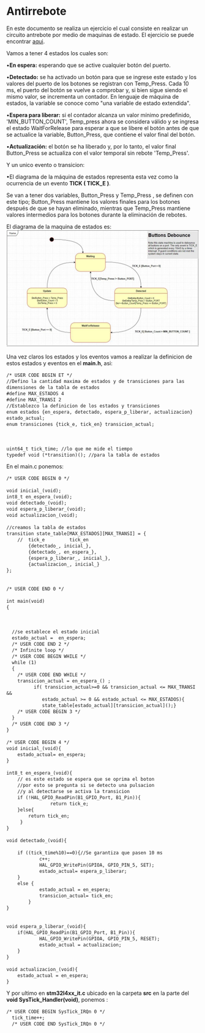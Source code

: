 # Antirrebote
En este documento se realiza un ejercicio el cual consiste en realizar un circuito antrebote por medio de maquinas de estado.
El ejercicio se puede encontrar [aqui](https://www.eeweb.com/profile/tommyg/articles/debouncing-push-buttons-using-a-state-machine-approach).

Vamos a tener 4 estados los cuales son:

•**En espera:** esperando que se active cualquier botón del puerto.

•**Detectado:** se ha activado un botón para que se ingrese este estado y los valores del puerto de los botones se registran con Temp_Press. Cada 10 ms, el puerto del botón se vuelve a comprobar y, si bien sigue siendo el mismo valor, se incrementa un contador. En lenguaje de máquina de estados, la variable se conoce como "una variable de estado extendida".

•**Espera para liberar:** si el contador alcanza un valor mínimo predefinido, 'MIN_BUTTON_COUNT', Temp_press ahora se considera válido y se ingresa el estado WaitForRelease para esperar a que se libere el botón antes de que se actualice la variable, Button_Press, que contiene el valor final del botón.

•**Actualización:** el botón se ha liberado y, por lo tanto, el valor final Button_Press se actualiza con el valor temporal sin rebote 'Temp_Press'.

Y un unico evento o transicion:

•El diagrama de la máquina de estados representa esta vez como la ocurrencia de un evento **TICK ( TICK_E )**.

Se van a tener dos variables, Button_Press y Temp_Press , se definen con este tipo; Button_Press mantiene los valores finales para los botones después de que se hayan eliminado, mientras que Temp_Press mantiene valores intermedios para los botones durante la eliminación de rebotes.

El diagrama de la maquina de estados es:
![diagrama](https://github.com/vagudelop/Deboucing/blob/master/Imagenes/diagrama.JPG)

Una vez claros los estados y los eventos vamos a realizar la definicion de estos estados y eventos en el **main.h**, asi:

```
/* USER CODE BEGIN ET */
//Defino la cantidad maxima de estados y de transiciones para las dimensiones de la tabla de estados
#define MAX_ESTADOS 4
#define MAX_TRANSI 2
//Establezco la definicion de los estados y transiciones
enum estados {en_espera, detectado, espera_p_liberar, actualizacion} estado_actual;
enum transiciones {tick_e, tick_en} transicion_actual;



uint64_t tick_time; //lo que me mide el tiempo
typedef void (*transition)(); //para la tabla de estados
```
En el main.c ponemos:
```
/* USER CODE BEGIN 0 */

void inicial_(void);
int8_t en_espera_(void);
void detectado_(void);
void espera_p_liberar_(void);
void actualizacion_(void);

//creamos la tabla de estados
transition state_table[MAX_ESTADOS][MAX_TRANSI] = {
	//	tick_e         tick_en
		{detectado_, inicial_},
		{detectado_, en_espera_},
		{espera_p_liberar_, inicial_},
		{actualizacion_, inicial_}
};


/* USER CODE END 0 */

int main(void)
{
  


  //se establece el estado inicial
  estado_actual =  en_espera;
  /* USER CODE END 2 */
  /* Infinite loop */
  /* USER CODE BEGIN WHILE */
  while (1)
  {
    /* USER CODE END WHILE */
	transicion_actual = en_espera_() ;
	  	  if( transicion_actual>=0 && transicion_actual <= MAX_TRANSI &&
	  	 	 estado_actual >= 0 && estado_actual <= MAX_ESTADOS){
	  	 	 state_table[estado_actual][transicion_actual]();}
    /* USER CODE BEGIN 3 */
  }
  /* USER CODE END 3 */
}

/* USER CODE BEGIN 4 */
void inicial_(void){
	estado_actual= en_espera;
}

int8_t en_espera_(void){
	// es este estado se espera que se oprima el boton
	//por esto se pregunta si se detecto una pulsacion
	//y al detectarse se activa la transicion
	if (!HAL_GPIO_ReadPin(B1_GPIO_Port, B1_Pin)){
		    	return tick_e;
	}else{
		return tick_en;
	 }
}

void detectado_(void){

	if ((tick_time%10)==0){//Se garantiza que pasen 10 ms
			c++;
			HAL_GPIO_WritePin(GPIOA, GPIO_PIN_5, SET);
			estado_actual= espera_p_liberar;
	}
	else {
			estado_actual = en_espera;
			transicion_actual= tick_en;
		}
}


void espera_p_liberar_(void){
	if(HAL_GPIO_ReadPin(B1_GPIO_Port, B1_Pin)){
			HAL_GPIO_WritePin(GPIOA, GPIO_PIN_5, RESET);
			estado_actual = actualizacion;
	}
}

void actualizacion_(void){
	estado_actual = en_espera;
}

```
Y por ultimo en **stm32l4xx_it.c** ubicado en la carpeta **src** en la parte del **void SysTick_Handler(void)**, ponemos :
```
/* USER CODE BEGIN SysTick_IRQn 0 */
  tick_time++;
  /* USER CODE END SysTick_IRQn 0 */
```
